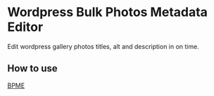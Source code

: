 # Wordpress Bulk Photos Metadata Editor

Edit wordpress gallery photos titles, alt and description in on time.

## How to use

[BPME](bpme.gif)
